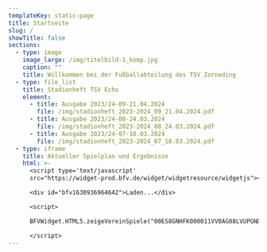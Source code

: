 ```yaml
---
templateKey: static-page
title: Startseite
slug: /
showTitle: false
sections:
  - type: image
    image_large: /img/titelbild-1_komp.jpg
    caption: ""
    title: Willkommen bei der Fußballabteilung des TSV Zorneding
  - type: file_list
    title: Stadionheft TSV Echo
    element:
      - title: Ausgabe 2023/24-09-21.04.2024
        file: /img/stadionheft_2023-2024_09_21.04.2024.pdf
      - title: Ausgabe 2023/24-08-24.03.2024
        file: /img/stadionheft_2023-2024_08_24.03.2024.pdf
      - title: Ausgabe 2023/24-07-10.03.2024
        file: /img/stadionheft_2023-2024_07_10.03.2024.pdf
  - type: iframe
    title: Aktueller Spielplan und Ergebnisse
    html: >-
      <script type='text/javascript'
      src="https://widget-prod.bfv.de/widget/widgetresource/widgetjs"></script>

      <div id="bfv1630936964642">Laden...</div>

      <script>

      BFVWidget.HTML5.zeigeVereinSpiele("00ES8GNHFK000011VV0AG08LVUPGND5I", "bfv1630936964642", { height: "800", width: "350", selectedTab: BFVWidget.HTML5.vereinTabs.spiele, colorResults: "undefined" , colorNav: "undefined" , colorClubName : "undefined" , backgroundNav: "undefined"});

      </script>
---
```

